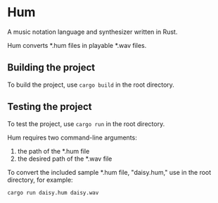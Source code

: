 Hum
===
A music notation language and synthesizer written in Rust.

Hum converts \*.hum files in playable \*.wav files.

Building the project
--------------------
To build the project, use `cargo build` in the root directory.

Testing the project
-------------------
To test the project, use `cargo run` in the root directory.

Hum requires two command-line arguments:
  1. the path of the \*.hum file
  2. the desired path of the \*.wav file

To convert the included sample \*.hum file, "daisy.hum," use in the root directory, for example:

`cargo run daisy.hum daisy.wav`
